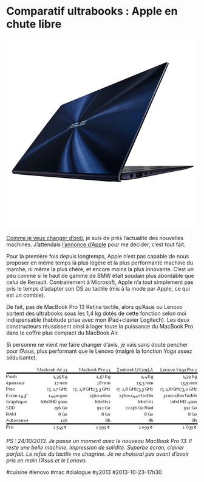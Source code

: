 # Comparatif ultrabooks : Apple en chute libre

![](_i/zenbook.png)

[Comme je veux changer d’ordi](asus-zenbook-ux301la-lenovo-yoga-pro-2-ou-mac.md), je suis de près l’actualité des nouvelles machines. J’attendais [l’annonce d’Apple](http://store.apple.com/fr/buy-mac/macbook-pro) pour me décider, c’est tout fait.

Pour la première fois depuis longtemps, Apple n’est pas capable de nous proposer en même temps la plus légère et la plus performante machine du marché, ni même la plus chère, et encore moins la plus innovante. C’est un peu comme si le haut de gamme de BMW était soudain plus abordable que celui de Renault. Contrairement à Microsoft, Apple n’a tout simplement pas pris le temps d’adapter son OS au tactile (mis à la mode par Apple, ce qui est un comble).

De fait, pas de MacBook Pro 13 Retina tactile, alors qu’Asus ou Lenovo sortent des ultrabooks sous les 1,4 kg dotés de cette fonction selon moi indispensable (habitude prise avec mon iPad+clavier Logitech). Les deux constructeurs réussissent ainsi à loger toute la puissance du MacBook Pro dans le coffre plus compact du MacBook Air.

Si personne ne vient me faire changer d’avis, je vais sans doute pencher pour l’Asus, plus performant que le Lenovo (malgré la fonction Yoga assez séduisante).

![Compartif ultrabooks](_i/ultrabooks.png)

*PS : 24/10/2013. Je passe un moment avec le nouveau MacBook Pro 13. Il reste une belle machine. Impression de solidité. Superbe écran, clavier parfait. Le refus du tactile me chagrine. Je ne choisirai pas avant d’avoir pris en main l’Asus et le Lenovo.*



#cuisine #lenovo #mac #dialogue #y2013 #2013-10-23-17h30
